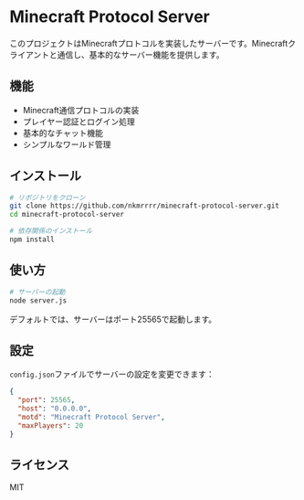 # Minecraft Protocol Server

このプロジェクトはMinecraftプロトコルを実装したサーバーです。Minecraftクライアントと通信し、基本的なサーバー機能を提供します。

## 機能

- Minecraft通信プロトコルの実装
- プレイヤー認証とログイン処理
- 基本的なチャット機能
- シンプルなワールド管理

## インストール

```bash
# リポジトリをクローン
git clone https://github.com/nkmrrrr/minecraft-protocol-server.git
cd minecraft-protocol-server

# 依存関係のインストール
npm install
```

## 使い方

```bash
# サーバーの起動
node server.js
```

デフォルトでは、サーバーはポート25565で起動します。

## 設定

`config.json`ファイルでサーバーの設定を変更できます：

```json
{
  "port": 25565,
  "host": "0.0.0.0",
  "motd": "Minecraft Protocol Server",
  "maxPlayers": 20
}
```

## ライセンス

MIT